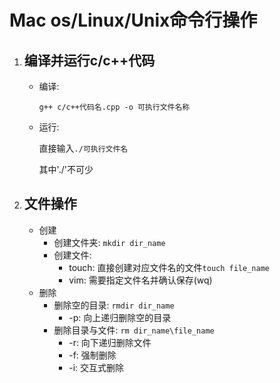 # Mac os/Linux/Unix命令行操作

1. ## 编译并运行c/c++代码

   * 编译:

     ``g++ c/c++代码名.cpp -o 可执行文件名称``

   * 运行:

     直接输入``./可执行文件名``

     其中'./'不可少

2. ## 文件操作

   * 创建
     * 创建文件夹: ``mkdir dir_name``
     * 创建文件:
       * touch: 直接创建对应文件名的文件``touch file_name``
       * vim: 需要指定文件名并确认保存(wq)
   * 删除
     * 删除空的目录: ``rmdir dir_name``
       * -p: 向上递归删除空的目录
     * 删除目录与文件: ``rm dir_name\file_name``
       * -r: 向下递归删除文件
       * -f: 强制删除
       * -i: 交互式删除
